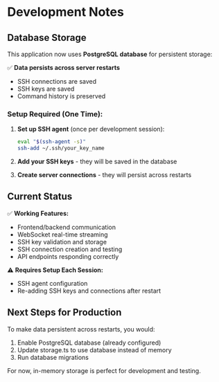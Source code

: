 # Development Notes

## Database Storage

This application now uses **PostgreSQL database** for persistent storage:

✅ **Data persists across server restarts**
- SSH connections are saved
- SSH keys are saved  
- Command history is preserved

### Setup Required (One Time):

1. **Set up SSH agent** (once per development session):
   ```bash
   eval "$(ssh-agent -s)"
   ssh-add ~/.ssh/your_key_name
   ```

2. **Add your SSH keys** - they will be saved in the database
3. **Create server connections** - they will persist across restarts

## Current Status

✅ **Working Features:**
- Frontend/backend communication
- WebSocket real-time streaming
- SSH key validation and storage
- SSH connection creation and testing
- API endpoints responding correctly

⚠️ **Requires Setup Each Session:**
- SSH agent configuration
- Re-adding SSH keys and connections after restart

## Next Steps for Production

To make data persistent across restarts, you would:
1. Enable PostgreSQL database (already configured)
2. Update storage.ts to use database instead of memory
3. Run database migrations

For now, in-memory storage is perfect for development and testing.